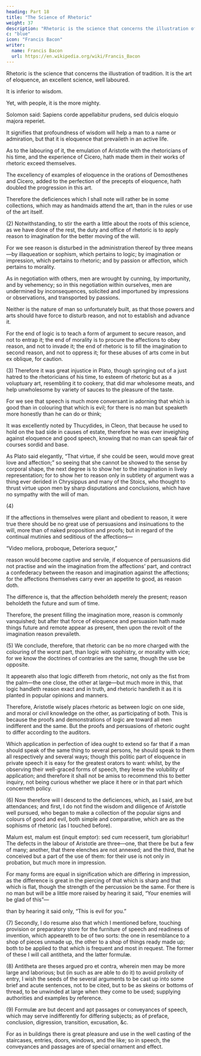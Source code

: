 ```yaml
---
heading: Part 18
title: "The Science of Rhetoric"
weight: 37
description: "Rhetoric is the science that concerns the illustration of tradition. It is the art of eloquence, an excellent science, well laboured.  "
c: "blue"
icon: "Francis Bacon"
writer:
  name: Francis Bacon
  url: https://en.wikipedia.org/wiki/Francis_Bacon
---
```




<!-- XVIII. (1)  -->

Rhetoric is the science that concerns the illustration of tradition. It is the art of eloquence, an excellent science, well laboured.  

It is inferior to wisdom. <!-- (as it is said by God to Moses, when he disabled himself for want of this faculty, “Aaron shall be thy speaker, and thou shalt be to him as God”) -->

Yet, with people, it is the more mighty. 

Solomon said: Sapiens corde appellabitur prudens, sed dulcis eloquio majora reperiet. 

It signifies that profoundness of wisdom will help a man to a name or admiration, but that it is eloquence that prevaileth in an active life.

As to the labouring of it, the emulation of Aristotle with the rhetoricians of his time, and the experience of Cicero, hath made them in their works of rhetoric exceed themselves.  

The excellency of examples of eloquence in the orations of Demosthenes and Cicero, added to the perfection of the precepts of eloquence, hath doubled the progression in this art. 

Therefore the deficiences which I shall note will rather be in some collections, which may as handmaids attend the art, than in the rules or use of the art itself.


(2)  Notwithstanding, to stir the earth a little about the roots of this science, as we have done of the rest, the duty and office of rhetoric is to apply reason to imagination for the better moving of the will.  

For we see reason is disturbed in the administration thereof by three means—by illaqueation or sophism, which pertains to logic; by imagination or impression, which pertains to rhetoric; and by passion or affection, which pertains to morality.

As in negotiation with others, men are wrought by cunning, by importunity, and by vehemency; so in this negotiation within ourselves, men are undermined by inconsequences, solicited and importuned by impressions or observations, and transported by passions.  

Neither is the nature of man so unfortunately built, as that those powers and arts should have force to disturb reason, and not to establish and advance it.

For the end of logic is to teach a form of argument to secure reason, and not to entrap it; the end of morality is to procure the affections to obey reason, and not to invade it; the end of rhetoric is to fill the imagination to second reason, and not to oppress it; for these abuses of arts come in but ex oblique, for caution.

(3) Therefore it was great injustice in Plato, though springing out of a just hatred to the rhetoricians of his time, to esteem of rhetoric but as a voluptuary art, resembling it to cookery, that did mar wholesome meats, and help unwholesome by variety of sauces to the pleasure of the taste.  

For we see that speech is much more conversant in adorning that which is good than in colouring that which is evil; for there is no man but speaketh more honestly than he can do or think; 

It was excellently noted by Thucydides, in Cleon, that because he used to hold on the bad side in causes of estate, therefore he was ever inveighing against eloquence and good speech, knowing that no man can speak fair of courses sordid and base.  

As Plato said elegantly, “That virtue, if she could be seen, would move great love and affection;” so seeing that she cannot be showed to the sense by corporal shape, the next degree is to show her to the imagination in lively representation; for to show her to reason only in subtlety of argument was a thing ever derided in Chrysippus and many of the Stoics, who thought to thrust virtue upon men by sharp disputations and conclusions, which have no sympathy with the will of man.

(4)

If the affections in themselves were pliant and obedient to reason, it were true there should be no great use of persuasions and insinuations to the will, more than of naked proposition and proofs; but in regard of the continual mutinies and seditious of the affections—

“Video meliora, proboque, Deteriora sequor,”

reason would become captive and servile, if eloquence of persuasions did not practise and win the imagination from the affections’ part, and contract a confederacy between the reason and imagination against the affections; for the affections themselves carry ever an appetite to good, as reason doth.

The difference is, that the affection beholdeth merely the present; reason beholdeth the future and sum of time.  

Therefore, the present filling the imagination more, reason is commonly vanquished; but after that force of eloquence and persuasion hath made things future and remote appear as present, then upon the revolt of the imagination reason prevaileth.

(5) We conclude, therefore, that rhetoric can be no more charged with the colouring of the worst part, than logic with sophistry, or morality with vice; for we know the doctrines of contraries are the same, though the use be opposite.

It appeareth also that logic differeth from rhetoric, not only as the fist from the palm—the one close, the other at large—but much more in this, that logic handleth reason exact and in truth, and rhetoric handleth it as it is planted in popular opinions and manners.

Therefore, Aristotle wisely places rhetoric as between logic on one side, and moral or civil knowledge on the other, as participating of both. This is because the proofs and demonstrations of logic are toward all men indifferent and the same. But the proofs and persuasions of rhetoric ought to differ according to the auditors.

<!-- “Orpheus in sylvis, inter delphinas Arion.” -->

Which application in perfection of idea ought to extend so far that if a man should speak of the same thing to several persons, he should speak to them all respectively and several ways; though this politic part of eloquence in private speech it is easy for the greatest orators to want: whilst, by the observing their well-graced forms of speech, they leese the volubility of application; and therefore it shall not be amiss to recommend this to better inquiry, not being curious whether we place it here or in that part which concerneth policy.

(6) Now therefore will I descend to the deficiences, which, as I said, are but attendances; and first, I do not find the wisdom and diligence of Aristotle well pursued, who began to make a collection of the popular signs and colours of good and evil, both simple and comparative, which are as the sophisms of rhetoric (as I touched before).  <!-- For example— -->

<!--    “Sophisma.
Quod laudatur, bonum: quod vituperatur, malum.   Redargutio.
Laudat venales qui vult extrudere merces.”
 -->
Malum est, malum est (inquit emptor): sed cum recesserit, tum gloriabitur!  The defects in the labour of Aristotle are three—one, that there be but a few of many; another, that there elenches are not annexed; and the third, that he conceived but a part of the use of them: for their use is not only in probation, but much more in impression.

For many forms are equal in signification which are differing in impression, as the difference is great in the piercing of that which is sharp and that which is flat, though the strength of the percussion be the same.  For there is no man but will be a little more raised by hearing it said, “Your enemies will be glad of this”—

<!-- “Hoc Ithacus velit, et magno mercentur Atridæ.” -->

than by hearing it said only, “This is evil for you.”

(7) Secondly, I do resume also that which I mentioned before, touching provision or preparatory store for the furniture of speech and readiness of invention, which appeareth to be of two sorts: the one in resemblance to a shop of pieces unmade up, the other to a shop of things ready made up; both to be applied to that which is frequent and most in request.  The former of these I will call antitheta, and the latter formulæ.

(8) Antitheta are theses argued pro et contra, wherein men may be more large and laborious; but (in such as are able to do it) to avoid prolixity of entry, I wish the seeds of the several arguments to be cast up into some brief and acute sentences, not to be cited, but to be as skeins or bottoms of thread, to be unwinded at large when they come to be used; supplying authorities and examples by reference.

<!-- “Pro verbis legis. Non est interpretatio, sed divinatio, quæ recedit a litera: Cum receditur a litera, judex transit in legislatorem. -->

<!-- Pro sententia legis. Ex omnibus verbis est eliciendus sensus qui interpretatur singula.” -->

(9) Formulæ are but decent and apt passages or conveyances of speech, which may serve indifferently for differing subjects; as of preface, conclusion, digression, transition, excusation, &c.  

For as in buildings there is great pleasure and use in the well casting of the staircases, entries, doors, windows, and the like; so in speech, the conveyances and passages are of special ornament and effect.

<!-- “A conclusion in a deliberative. So may we redeem the faults passed, and prevent the inconveniences future.” -->
